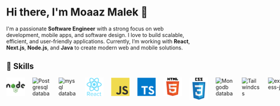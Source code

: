 # Hi there, I'm Moaaz Malek 👋

I'm a passionate **Software Engineer** with a strong focus on web development, mobile apps, and software design. I love to build scalable, efficient, and user-friendly applications. Currently, I’m working with **React**, **Next.js**, **Node.js**, and **Java** to create modern web and mobile solutions.

## 🚀 Skills
<div style="display:flex;gap:20px;">
<img src="https://raw.githubusercontent.com/devicons/devicon/master/icons/nodejs/nodejs-original-wordmark.svg" alt="NodeJs  logo" style="width:50px; height:50px;" />
  <img src="https://wiki.postgresql.org/images/a/a4/PostgreSQL_logo.3colors.svg" alt="Postgresql database logo" style="width:50px; height:50px;"/>
  <img src="https://www.vectorlogo.zone/logos/mysql/mysql-ar21.svg" alt="mysql database logo" style="width:50px; height:50px;"/>
<img src="https://raw.githubusercontent.com/devicons/devicon/master/icons/react/react-original-wordmark.svg" alt="React logo" style="width:50px; height:50px;"/>
<img src="https://raw.githubusercontent.com/devicons/devicon/master/icons/javascript/javascript-original.svg" alt="Javascript logo" style="width:50px; height:50px;"/>
<img src="https://raw.githubusercontent.com/devicons/devicon/master/icons/typescript/typescript-original.svg" alt="Typescript logo" style="width:50px; height:50px;"/>
<img src="https://raw.githubusercontent.com/devicons/devicon/master/icons/html5/html5-original-wordmark.svg" alt="HTML logo" style="width:50px; height:50px;"/>
<img src="https://raw.githubusercontent.com/devicons/devicon/master/icons/css3/css3-original-wordmark.svg" alt="CSS logo" style="width:50px; height:60px;"/>
<img src="https://www.svgrepo.com/show/354090/mongodb.svg" alt="Mongodb database logo" style="width:50px; height:50px;"/>
<img src="https://icon.icepanel.io/Technology/svg/Tailwind-CSS.svg" alt="Tailwindcss database logo" style="width:50px; height:50px;"/>
<img width="50" height="50" src="https://logowik.com/content/uploads/images/express-js1720895493.logowik.com.webp" alt="express-js"/>

</div>
